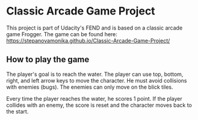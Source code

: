 # Classic Arcade Game Project

This project is part of Udacity's FEND and is based on a classic arcade game Frogger. The game can be found here: https://stepanovamonika.github.io/Classic-Arcade-Game-Project/

## How to play the game

The player's goal is to reach the water. The player can use top, bottom, right, and left arrow keys to move the character. He must avoid collisions with enemies (bugs). The enemies can only move on the blick tiles. 

Every time the player reaches the water, he scores 1 point. If the player collides with an enemy, the score is reset and the character moves back to the start. 
